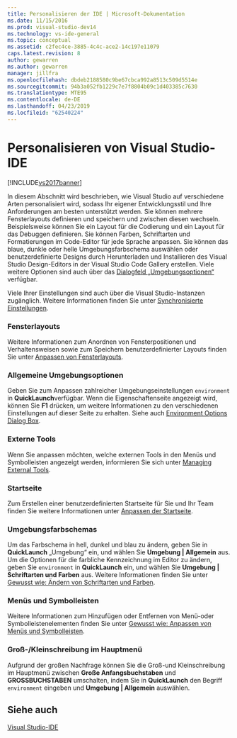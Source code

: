 ```yaml
---
title: Personalisieren der IDE | Microsoft-Dokumentation
ms.date: 11/15/2016
ms.prod: visual-studio-dev14
ms.technology: vs-ide-general
ms.topic: conceptual
ms.assetid: c2fec4ce-3885-4c4c-ace2-14c197e11079
caps.latest.revision: 8
author: gewarren
ms.author: gewarren
manager: jillfra
ms.openlocfilehash: dbdeb2188580c9be67cbca992a8513c509d5514e
ms.sourcegitcommit: 94b3a052fb1229c7e7f8804b09c1d403385c7630
ms.translationtype: MTE95
ms.contentlocale: de-DE
ms.lasthandoff: 04/23/2019
ms.locfileid: "62540224"
---
```

# <a name="personalizing-the-visual-studio-ide"></a>Personalisieren von Visual Studio-IDE
[!INCLUDE[vs2017banner](../includes/vs2017banner.md)]

In diesem Abschnitt wird beschrieben, wie Visual Studio auf verschiedene Arten personalisiert wird, sodass Ihr eigener Entwicklungsstil und Ihre Anforderungen am besten unterstützt werden. Sie können mehrere Fensterlayouts definieren und speichern und zwischen diesen wechseln. Beispielsweise können Sie ein Layout für die Codierung und ein Layout für das Debuggen definieren. Sie können Farben, Schriftarten und Formatierungen im Code-Editor für jede Sprache anpassen. Sie können das blaue, dunkle oder helle Umgebungsfarbschema auswählen oder benutzerdefinierte Designs durch Herunterladen und Installieren des Visual Studio Design-Editors in der Visual Studio Code Gallery erstellen. Viele weitere Optionen sind auch über das [Dialogfeld „Umgebungsoptionen“](../ide/reference/environment-options-dialog-box.md) verfügbar.

 Viele Ihrer Einstellungen sind auch über die Visual Studio-Instanzen zugänglich. Weitere Informationen finden Sie unter [Synchronisierte Einstellungen](../ide/synchronized-settings-in-visual-studio.md).

### <a name="window-layouts"></a>Fensterlayouts
 Weitere Informationen zum Anordnen von Fensterpositionen und Verhaltensweisen sowie zum Speichern benutzerdefinierter Layouts finden Sie unter [ Anpassen von Fensterlayouts](../ide/customizing-window-layouts-in-visual-studio.md).

### <a name="general-environment-options"></a>Allgemeine Umgebungsoptionen
 Geben Sie zum Anpassen zahlreicher Umgebungseinstellungen `environment` in **QuickLaunch**verfügbar. Wenn die Eigenschaftenseite angezeigt wird, können Sie  **F1** drücken, um weitere Informationen zu den verschiedenen Einstellungen auf dieser Seite zu erhalten. Siehe auch [Environment Options Dialog Box](../ide/reference/environment-options-dialog-box.md).

### <a name="external-tools"></a>Externe Tools
 Wenn Sie anpassen möchten, welche externen Tools in den Menüs und Symbolleisten angezeigt werden, informieren Sie sich unter [Managing External Tools](../ide/managing-external-tools.md).

### <a name="start-page"></a>Startseite
 Zum Erstellen einer benutzerdefinierten Startseite für Sie und Ihr Team finden Sie weitere Informationen unter [Anpassen der Startseite](../ide/customizing-the-start-page-for-visual-studio.md).

### <a name="environment-color-themes"></a>Umgebungsfarbschemas
 Um das Farbschema in hell, dunkel und blau zu ändern, geben Sie in **QuickLaunch** „Umgebung“ ein, und wählen Sie **Umgebung &#124; Allgemein** aus. Um die Optionen für die farbliche Kennzeichnung im Editor zu ändern, geben Sie `environment` in **QuickLaunch** ein, und wählen Sie **Umgebung &#124; Schriftarten und Farben** aus. Weitere Informationen finden Sie unter [Gewusst wie: Ändern von Schriftarten und Farben](../ide/how-to-change-fonts-and-colors-in-visual-studio.md).

### <a name="menus-and-toolbars"></a>Menüs und Symbolleisten
 Weitere Informationen zum Hinzufügen oder Entfernen von Menü-oder Symbolleistenelementen finden Sie unter [Gewusst wie: Anpassen von Menüs und Symbolleisten](../ide/how-to-customize-menus-and-toolbars-in-visual-studio.md).

### <a name="main-menu-casing"></a>Groß-/Kleinschreibung im Hauptmenü
 Aufgrund der großen Nachfrage können Sie die Groß-und Kleinschreibung im Hauptmenü zwischen **Große Anfangsbuchstaben** und **GROSSBUCHSTABEN** umschalten, indem Sie in **QuickLaunch** den Begriff `environment` eingeben und **Umgebung &#124; Allgemein** auswählen.

## <a name="see-also"></a>Siehe auch
 [Visual Studio-IDE](../ide/visual-studio-ide.md)

